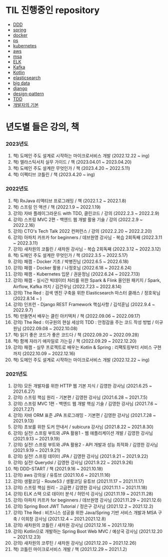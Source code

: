# TIL 진행중인 repository
- [DDD](./til-by-topic/ddd)
- [spring](https://github.com/sinkyoungdeok/spring)
- [docker](./til-by-topic/docker/README.md)
- [ps](https://github.com/sinkyoungdeok/ps)
- [kubernetes](./til-by-topic/kubernetes)
- [aws](./til-by-topic/aws)
- [msa](https://github.com/sinkyoungdeok/msa)
- [ELK](./til-by-topic/elk)
- [Kafka](./til-by-topic/kafka/)
- [Kotlin](./til-by-topic/kotlin)
- [elasticsearch](./til-by-topic/elasticsearch/)
- [big data](./til-by-topic/big-data)
- [django](./til-by-topic/django)
- [design-pattern](./til-by-topic/design-pattern/)
- [TDD](./til-by-topic/tdd)
- [개발자의 기본](./til-by-topic/basic)

# 년도별 들은 강의, 책

### 2023년도
1. 책) 도메인 주도 설계로 시작하는 마이크로서비스 개발 (2022.12.22 ~ ing)
2. 책) 엘라스틱서치 실무 가이드 / 책 (2023.04.01 ~ 2023.04.20)
3. 책) 도메인 주도 설계란 무엇인가 / 책 (2023.4.20 ~ 2022.5.11)
4. 책) 이펙티브 코틀린 / 책 (2023.4.20 ~ ing)

### 2022년도
1. 책) RxJava 리액티브 프로그래밍 / 책 (2022.1.2 ~ 2022.1.8)
2. 책) 스프링 인 액션 / 책 (2022.1.9 ~ 2022.1.19)
3. 강의) 자바 플레이그라운드 with TDD, 클린코드 / 강의 (2022.2.3 ~ 2022.2.9)
4. 강의) 스프링 MVC 2편 - 백엔드 웹 개발 활용 기술 / 강의 (2022.2.9 ~ 2022.2.16)
5. 강의) CTO's Tech Talk 2022 컨퍼런스 / 강의 (2022.2.20 ~ 2022.2.20)
6. 강의) 아파치 카프카 for beginners / 데브원영 강사님 - 복습 2회독째 (2022.3.11 ~ 2022.3.11)
7. 강의) 새차원의 코틀린 / 새차원 강사님 - 복습 2회독째 (2022.3.12 ~ 2022.3.12) 
8. 책) 도메인 주도 설계란 무엇인가 / 책 (2022.3.5 ~ 2022.5.17)
9.  강의) 패캠 - Docker 기초 / 박병진님 (2022.6.5 ~ 2022.6.18)
10. 강의) 패캠 - Docker 활용 / 나정호님 (2022.6.18 ~ 2022.6.24)
11. 강의) 패캠 - Kubernetes 입문 / 권윤정님 (2022.6.24 ~ 2022.7.13)
12. 강의) 패캠 - 실시간 빅데이터 처리를 위한 Spark & Flink 올인원 패키지 / Spark, Airflow, Kafka 까지 / 김건우님 (2022.7.23 ~ 2022.8.14)
13. 강의) The Red : 검색 엔진 구축을 위한 Elasticsearch 마스터 클래스 / 정호욱님 (2022.8.14 ~ )
14. 강의) 인프런 - Django REST Framework 핵심사항 / 김석훈님 (2022.9.4 ~ 2022.9.7) 
15. 책) 만들면서 배우는 클린 아키텍처 / 책 (2022.09.06 ~ 2022.09.17)
16. 강의) The Red : 이규원의 현실 세상의 TDD : 안정감을 주는 코드 작성 방법 / 이규원님 (2022.09.08 ~ 2022.10.08)
17. 책) 읽기 좋은 코드가 좋은 코드다 / 책 (2022.09.20 ~ 2022.09.28)
18. 책) 함께 자라기 애자일로 가는길 / 책 (2022.09.29 ~ 2022.12.20)
19. 강의) 패캠 - 실무 프로젝트로 배우는 Kotlin & Spring : 리팩토링부터 서비스 구현까지 (2022.10.09 ~ 2022.12.16)
20. 책) 도메인 주도 설계로 시작하는 마이크로서비스 개발 (2022.12.22 ~ ing)


### 2021년도
1. 강의) 모든 개발자를 위한 HTTP 웹 기본 지식 / 김영한 강사님 (2021.6.25 ~ 2021.6.27) 
2. 강의) 스프링 핵심 원리 - 기본편 / 김영한 강사님 (2021.6.28 ~ 2021.7.5)
3. 강의) 스프링 MVC 1편 - 백엔드 웹 개발 핵심 기술 / 김영한 강사님 (2021.7.6 ~ 2021.7.27)
4. 강의) 자바 ORM 표준 JPA 프로그래밍 - 기본편 / 김영한 강사님 (2021.7.28 ~ 2021.9.13)
5. 강의) 초보를 위한 도커 안내서 / subicura 강사님 (2021.8.22 ~ 2021.8.30)
6. 강의) 실전! 스프링 부트와 JPA 활용1 - 웹 애플리케이션 개발 / 김영한 강사님 (2021.9.13 ~ 2021.9.19)
7. 강의) 실전! 스프링 부트와 JPA 활용2 - API 개발과 성능 최적화 / 김영한 강사님 (2021.9.19 ~ 2021.9.21)
8. 강의) 실전! 스프링 데이터 JPA / 김영한 강사님 (2021.9.21 ~ 2021.9.22)
9. 강의) 실전! Querydsl / 김영한 강사님 (2021.9.22 ~ 2021.9.26)
10. 책) DDD-START / 책 (2021.9.16 ~ 2021.10.18)
11. 강의) aws 강의실 / 유튜브 (2021.10.6 ~ 2021.11.16)
12. 강의) 생활코딩 - Route53 / 생활코딩 유튜브 (2021.11.17 ~ 2021.11.17)
13. 강의) 스프링 핵심 원리 - 고급편 / 김영한 강사님 (2021.11.1 ~ 2021.11.18)
14. 강의) ELK 스택 으로 데이터 분석 / 허민석 강사님 (2021.11.19 ~ 2021.11.28)
15. 강의) 아파치 카프카 for beginners / 데브원영 강사님 (2021.11.29 ~ 2021.12.6)
16. 강의) Spring Boot JWT Tutorial / 정은구 강사님 (2021.12.2 ~ 2021.12.2)
17. 강의) The Red : 비즈니스 성공을 위한 Java/Spring 기반 서비스 개발과 MSA 구축 / 이희창 강사님 (2021.12.4 ~ 2021.2021.12.8)
18. 강의) 새차원의 코틀린 / 새차원 강사님 (2021.12.16 ~ 2021.12.19)
19. 강의) Kotlin으로 개발하는 Spring Boot Web MVC / 예상국 강사님 (2021.12.20 ~ 2021.12.23)
20. 강의) 새차원의 코루틴 / 새차원 강사님 (2021.12.20 ~ 2021.12.26)
21. 책) 코틀린 마이크로서비스 개발 / 책 (2021.12.29 ~ 2021.1.2)